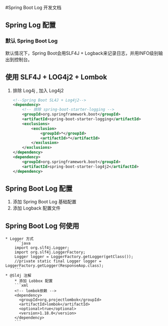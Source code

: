 #Spring Boot Log 开发文档
## Spring Log 配置
### 默认 Spring Boot Log 
默认情况下，Spring Boot会用SLF4J + Logback来记录日志，并用INFO级别输出到控制台。
## 使用 SLF4J + LOG4j2 + Lombok
1. 排除 Log4j , 加入 Log4j2
    ```xml
    <!--Spring Boot SL4J + Log4j2-->
    <dependency>
        <!-- 排除 spring-boot-starter-logging -->
        <groupId>org.springframework.boot</groupId>
        <artifactId>spring-boot-starter-logging</artifactId>
        <exclusions>
            <exclusion>
                <groupId>*</groupId>
                <artifactId>*</artifactId>
            </exclusion>
        </exclusions>
    </dependency>
    <dependency>
        <groupId>org.springframework.boot</groupId>
        <artifactId>spring-boot-starter-log4j2</artifactId>
    </dependency>
    ```
   
## Spring Boot Log 配置
1. 添加 Spring Boot Log 基础配置
2. 添加 Logback 配置文件
## Spring Boot Log 何使用
    * Logger 方式
        ```java
        import org.slf4j.Logger;
        import org.slf4j.LoggerFactory;
        Logger logger = LoggerFactory.getLogger(getClass());
        //private static final Logger logger = LoggerFactory.getLogger(ResponseAop.class);
        ```
    * @Sl4j 注解
        * 添加 Lobbox 配置
        ```xml
        <!-- lombok依赖 -->
        <dependency>
          <groupId>org.projectlombok</groupId>
          <artifactId>lombok</artifactId>
          <optional>true</optional>
          <version>1.18.0</version>
        </dependency>
        ```
      
